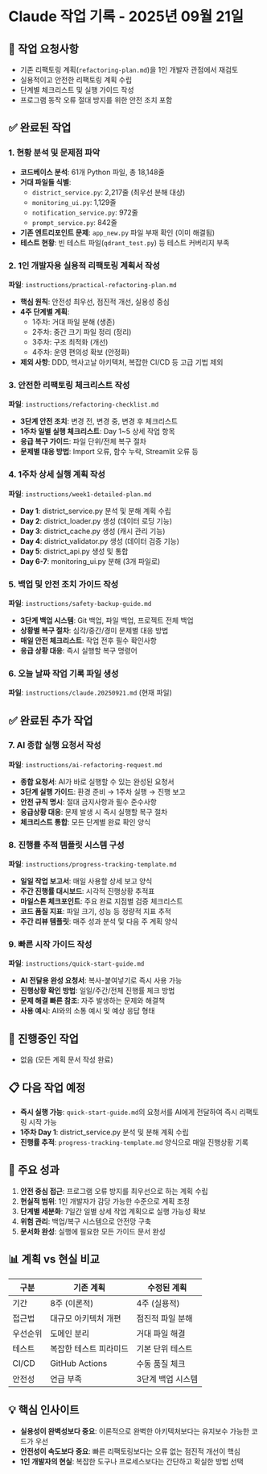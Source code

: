 # Claude 작업 기록 - 2025년 09월 21일

## 📝 작업 요청사항
- 기존 리팩토링 계획(`refactoring-plan.md`)을 1인 개발자 관점에서 재검토
- 실용적이고 안전한 리팩토링 계획 수립
- 단계별 체크리스트 및 실행 가이드 작성
- 프로그램 동작 오류 절대 방지를 위한 안전 조치 포함

## ✅ 완료된 작업

### 1. 현황 분석 및 문제점 파악
- **코드베이스 분석**: 61개 Python 파일, 총 18,148줄
- **거대 파일들 식별**:
  - `district_service.py`: 2,217줄 (최우선 분해 대상)
  - `monitoring_ui.py`: 1,129줄
  - `notification_service.py`: 972줄
  - `prompt_service.py`: 842줄
- **기존 엔트리포인트 문제**: `app_new.py` 파일 부재 확인 (이미 해결됨)
- **테스트 현황**: 빈 테스트 파일(`qdrant_test.py`) 등 테스트 커버리지 부족

### 2. 1인 개발자용 실용적 리팩토링 계획서 작성
**파일**: `instructions/practical-refactoring-plan.md`
- **핵심 원칙**: 안전성 최우선, 점진적 개선, 실용성 중심
- **4주 단계별 계획**:
  - 1주차: 거대 파일 분해 (생존)
  - 2주차: 중간 크기 파일 정리 (정리)
  - 3주차: 구조 최적화 (개선)
  - 4주차: 운영 편의성 확보 (안정화)
- **제외 사항**: DDD, 헥사고날 아키텍처, 복잡한 CI/CD 등 고급 기법 제외

### 3. 안전한 리팩토링 체크리스트 작성
**파일**: `instructions/refactoring-checklist.md`
- **3단계 안전 조치**: 변경 전, 변경 중, 변경 후 체크리스트
- **1주차 일별 실행 체크리스트**: Day 1~5 상세 작업 항목
- **응급 복구 가이드**: 파일 단위/전체 복구 절차
- **문제별 대응 방법**: Import 오류, 함수 누락, Streamlit 오류 등

### 4. 1주차 상세 실행 계획 작성
**파일**: `instructions/week1-detailed-plan.md`
- **Day 1**: district_service.py 분석 및 분해 계획 수립
- **Day 2**: district_loader.py 생성 (데이터 로딩 기능)
- **Day 3**: district_cache.py 생성 (캐시 관리 기능)
- **Day 4**: district_validator.py 생성 (데이터 검증 기능)
- **Day 5**: district_api.py 생성 및 통합
- **Day 6-7**: monitoring_ui.py 분해 (3개 파일로)

### 5. 백업 및 안전 조치 가이드 작성
**파일**: `instructions/safety-backup-guide.md`
- **3단계 백업 시스템**: Git 백업, 파일 백업, 프로젝트 전체 백업
- **상황별 복구 절차**: 심각/중간/경미 문제별 대응 방법
- **매일 안전 체크리스트**: 작업 전후 필수 확인사항
- **응급 상황 대응**: 즉시 실행할 복구 명령어

### 6. 오늘 날짜 작업 기록 파일 생성
**파일**: `instructions/claude.20250921.md` (현재 파일)

## ✅ 완료된 추가 작업

### 7. AI 종합 실행 요청서 작성
**파일**: `instructions/ai-refactoring-request.md`
- **종합 요청서**: AI가 바로 실행할 수 있는 완성된 요청서
- **3단계 실행 가이드**: 환경 준비 → 1주차 실행 → 진행 보고
- **안전 규칙 명시**: 절대 금지사항과 필수 준수사항
- **응급상황 대응**: 문제 발생 시 즉시 실행할 복구 절차
- **체크리스트 통합**: 모든 단계별 완료 확인 양식

### 8. 진행률 추적 템플릿 시스템 구성
**파일**: `instructions/progress-tracking-template.md`
- **일일 작업 보고서**: 매일 사용할 상세 보고 양식
- **주간 진행률 대시보드**: 시각적 진행상황 추적표
- **마일스톤 체크포인트**: 주요 완료 지점별 검증 체크리스트
- **코드 품질 지표**: 파일 크기, 성능 등 정량적 지표 추적
- **주간 리뷰 템플릿**: 매주 성과 분석 및 다음 주 계획 양식

### 9. 빠른 시작 가이드 작성
**파일**: `instructions/quick-start-guide.md`
- **AI 전달용 완성 요청서**: 복사-붙여넣기로 즉시 사용 가능
- **진행상황 확인 방법**: 일일/주간/전체 진행률 체크 방법
- **문제 해결 빠른 참조**: 자주 발생하는 문제와 해결책
- **사용 예시**: AI와의 소통 예시 및 예상 응답 형태

## 🔄 진행중인 작업
- 없음 (모든 계획 문서 작성 완료)

## 📋 다음 작업 예정
- **즉시 실행 가능**: `quick-start-guide.md`의 요청서를 AI에게 전달하여 즉시 리팩토링 시작 가능
- **1주차 Day 1**: district_service.py 분석 및 분해 계획 수립
- **진행률 추적**: `progress-tracking-template.md` 양식으로 매일 진행상황 기록

## 🎯 주요 성과
1. **안전 중심 접근**: 프로그램 오류 방지를 최우선으로 하는 계획 수립
2. **현실적 범위**: 1인 개발자가 감당 가능한 수준으로 계획 조정
3. **단계별 세분화**: 7일간 일별 상세 작업 계획으로 실행 가능성 확보
4. **위험 관리**: 백업/복구 시스템으로 안전망 구축
5. **문서화 완성**: 실행에 필요한 모든 가이드 문서 완성

## 📊 계획 vs 현실 비교
| 구분 | 기존 계획 | 수정된 계획 |
|------|-----------|-------------|
| 기간 | 8주 (이론적) | 4주 (실용적) |
| 접근법 | 대규모 아키텍처 개편 | 점진적 파일 분해 |
| 우선순위 | 도메인 분리 | 거대 파일 해결 |
| 테스트 | 복잡한 테스트 피라미드 | 기본 단위 테스트 |
| CI/CD | GitHub Actions | 수동 품질 체크 |
| 안전성 | 언급 부족 | 3단계 백업 시스템 |

## 💡 핵심 인사이트
- **실용성이 완벽성보다 중요**: 이론적으로 완벽한 아키텍처보다는 유지보수 가능한 코드가 우선
- **안전성이 속도보다 중요**: 빠른 리팩토링보다는 오류 없는 점진적 개선이 핵심
- **1인 개발자의 현실**: 복잡한 도구나 프로세스보다는 간단하고 확실한 방법 선택